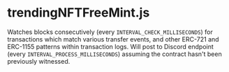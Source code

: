 # trendingNFTFreeMint.js
Watches blocks consecutively (every `INTERVAL_CHECK_MILLISECONDS`) for transactions which match various transfer events, and other ERC-721 and ERC-1155 patterns within transaction logs.
Will post to Discord endpoint (every `INTERVAL_PROCESS_MILLISECONDS`) assuming the contract hasn't been previously witnessed.